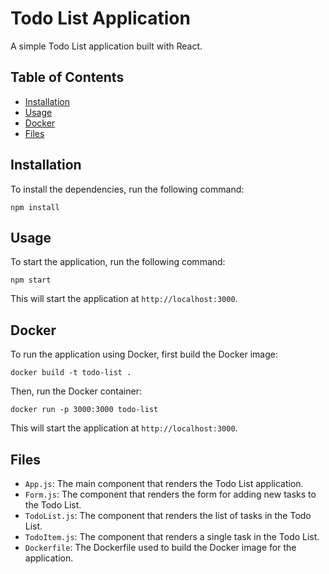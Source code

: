 # Todo List Application

A simple Todo List application built with React.

## Table of Contents

- [Installation](#installation)
- [Usage](#usage)
- [Docker](#docker)
- [Files](#files)

## Installation

To install the dependencies, run the following command:

```
npm install
```

## Usage

To start the application, run the following command:

```
npm start
```

This will start the application at `http://localhost:3000`.

## Docker

To run the application using Docker, first build the Docker image:

```
docker build -t todo-list .
```

Then, run the Docker container:

```
docker run -p 3000:3000 todo-list
```

This will start the application at `http://localhost:3000`.

## Files

- `App.js`: The main component that renders the Todo List application.
- `Form.js`: The component that renders the form for adding new tasks to the Todo List.
- `TodoList.js`: The component that renders the list of tasks in the Todo List.
- `TodoItem.js`: The component that renders a single task in the Todo List.
- `Dockerfile`: The Dockerfile used to build the Docker image for the application.
